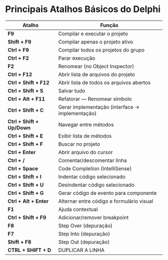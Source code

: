 # Principais Atalhos Básicos do Delphi

| Atalho                    | Função                                            |
|---------------------------|---------------------------------------------------|
| **F9**                    | Compilar e executar o projeto                     |
| **Shift + F9**            | Compilar apenas o projeto ativo                   |
| **Ctrl + F9**             | Compilar todos os projetos do grupo               |
| **Ctrl + F2**             | Parar execução                                   |
| **F2**                    | Renomear (no Object Inspector)                   |
| **Ctrl + F12**            | Abrir lista de arquivos do projeto                |
| **Ctrl + Shift + F12**    | Abrir lista de todos os arquivos abertos          |
| **Ctrl + Shift + S**      | Salvar tudo                                       |
| **Ctrl + Alt + F11**      | Refatorar — Renomear símbolo                     |
| **Ctrl + Shift + C**      | Gerar implementação (interface → implementação)   |
| **Ctrl + Shift + Up/Down**| Navegar entre métodos                            |
| **Ctrl + Shift + E**      | Exibir lista de métodos                           |
| **Ctrl + Shift + F**      | Buscar no projeto                                 |
| **Ctrl + Enter**          | Abrir arquivo do cursor                           |
| **Ctrl + /**              | Comentar/descomentar linha                        |
| **Ctrl + Space**          | Code Completion (IntelliSense)                    |
| **Ctrl + Shift + I**      | Indentar código selecionado                       |
| **Ctrl + Shift + U**      | Desindentar código selecionado                    |
| **Ctrl + Shift + G**      | Gerar código de evento para componente            |
| **Ctrl + Alt + Enter**    | Alternar entre código e formulário visual         |
| **F1**                    | Ajuda contextual                                 |
| **Ctrl + Shift + F9**     | Adicionar/remover breakpoint                      |
| **F8**                    | Step Over (depuração)                            |
| **F7**                    | Step Into (depuração)                            |
| **Shift + F8**            | Step Out (depuração)                             |
| **CTRL + SHIFT + D**       | DUPLICAR A LINHA                            |


